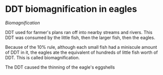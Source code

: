 # DDT biomagnification in eagles

*Biomagnification*

DDT used for farmer's plans ran off into nearby streams and rivers. This DDT
was consumed by the little fish, then the larger fish, then the eagles.

Because of the 10% rule, although each small fish had a miniscule amount of DDT
in it, the eagles ate the equivalent of hundreds of little fish worth of DDT.
This is called biomagnification.

The DDT caused the thinning of the eagle's eggshells

